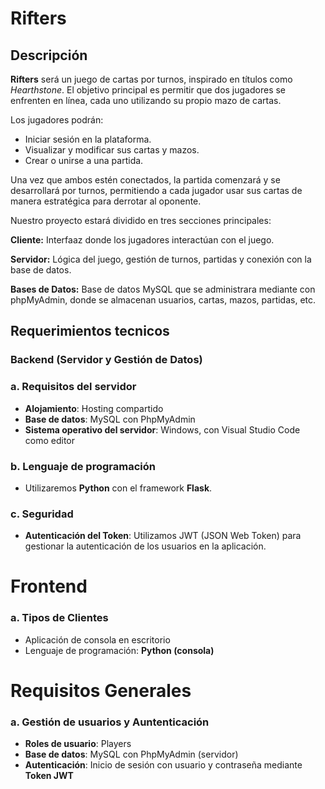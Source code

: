 # Rifters

## Descripción

**Rifters** será un juego de cartas por turnos, inspirado en títulos como *Hearthstone*. El objetivo principal es permitir que dos jugadores se enfrenten en línea, cada uno utilizando su propio mazo de cartas.

Los jugadores podrán:
- Iniciar sesión en la plataforma.
- Visualizar y modificar sus cartas y mazos.
- Crear o unirse a una partida.

Una vez que ambos estén conectados, la partida comenzará y se desarrollará por turnos, permitiendo a cada jugador usar sus cartas de manera estratégica para derrotar al oponente.

Nuestro proyecto estará dividido en tres secciones principales:

**Cliente:** Interfaaz donde los jugadores interactúan con el juego.

**Servidor:** Lógica del juego, gestión de turnos, partidas y conexión con la base de datos.

**Bases de Datos:** Base de datos MySQL que se administrara mediante con phpMyAdmin, donde se almacenan usuarios, cartas, mazos, partidas, etc.

## Requerimientos tecnicos

### Backend (Servidor y Gestión de Datos)

### a. Requisitos del servidor
- **Alojamiento**: Hosting compartido
- **Base de datos**: MySQL con PhpMyAdmin
- **Sistema operativo del servidor**: Windows, con Visual Studio Code como editor

### b. Lenguaje de programación
- Utilizaremos **Python** con el framework **Flask**.

### c. Seguridad
- **Autenticación del Token**: Utilizamos JWT (JSON Web Token) para gestionar la autenticación de los usuarios en la aplicación.

# Frontend

### a. Tipos de Clientes
- Aplicación de consola en escritorio
- Lenguaje de programación: **Python (consola)**


# Requisitos Generales

### a. Gestión de usuarios y Auntenticación
- **Roles de usuario**: Players
- **Base de datos**: MySQL con PhpMyAdmin (servidor)
- **Autenticación**: Inicio de sesión con usuario y contraseña mediante **Token JWT**


